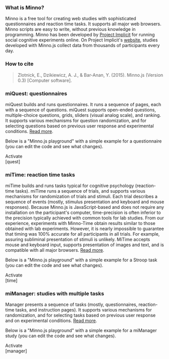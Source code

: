 ### What is Minno?

Minno is a free tool for creating web studies with sophisticated questionnaires
and reaction time tasks. It supports all major web browsers. Minno scripts are
easy to write, without previous knowledge in programming. Minno has been
developed by [Project Implicit](http://projectimplicit.net/about.html) for
running social cognitive experiments online. On Project Implicit's
[website](http://implicit.harvard.edu/implicit), studies developed with Minno.js
collect data from thousands of participants every day.

### How to cite

> Zlotnick, E., Dzikiewicz, A. J., & Bar-Anan, Y. (2015). Minno.js (Version 0.3)
> [Computer software].

### miQuest: questionnaires

miQuest builds and runs questionnaires. It runs a sequence of pages, each with a
sequence of questions. miQuest supports open-ended questions, multiple-choice
questions, grids, sliders (visual analog scale), and ranking. It supports
various mechanisms for question randomization, and for selecting questions based
on previous user response and experimental conditions. [Read
more](/minno-quest/0.1/quest/overview.html).

Below is a "Minno.js playground" with a simple example for a questionnaire (you can edit the code and see what changes).

<section id="quest">
    <div class="buttons"><a class="activate-button">Activate</a></div>
    <div class="editor">[quest]</div>
</section>

### miTime: reaction time tasks

miTime builds and runs tasks typical for cognitive psychology (reaction-time
tasks). miTime runs a sequence of trials, and supports various mechanisms for
randomization of trials and stimuli. Each trial describes a sequence of events
(mostly, stimulus presentation and keyboard and mouse responses). Because
Minno.js is JavaScript-based and does not require any installation on the
participant's computer, time-precision is often inferior to the precision
typically achieved with common tools for lab studies. From our experience,
experiments with Minno-Time obtain results similar to those obtained with lab
experiments. However, it is nearly impossible to guarantee that timing was 100%
accurate for all participants in all trials. For example, assuring subliminal
presentation of stimuli is unlikely. MiTime accepts mouse and keyboard input,
supports presentation of images and text, and is compatible with all major
browsers. [Read more](/minno-time/0.3/time/overview.html).

Below is a "Minno.js playground" with a simple example for a Stroop task  (you can edit the code and see what changes).

<section id="time">
    <div class="buttons"><a class="activate-button">Activate</a></div>
    <div class="editor">[time]</div>
</section>

### miManager: studies with multiple tasks 

Manager presents a sequence of tasks (mostly, questionnaires, reaction-time
tasks, and instruction pages). It supports various mechanisms for randomization,
and for selecting tasks based on previous user response and on experimental
conditions. [Read more](/minno-time/0.3/time/overview.html).

Below is a "Minno.js playground" with a simple example for a miManager study  (you can edit the code and see what changes).

<section id="manager">
    <div class="buttons"><a class="activate-button">Activate</a></div>
    <div class="editor">[manager]</div>
</section>

